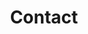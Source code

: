 ---
title : Contact
subtitle :



design:
  columns: '1'

content:
   email : gjakdoo@jbnu.ac.kr

content:
  coordinates:
    latitude: '35.848292'
    longitude: '127.131965'
    
---
